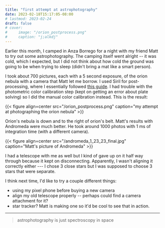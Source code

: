 ```yaml
---
title: "first attempt at astrophotography"
date: 2023-02-18T15:17:05-08:00
# lastmod: 2023-02-24
draft: false
# cover:
#     image: "/orion_postprocess.png"
#     caption: "j;alkdj"
---
```


Earlier this month, I camped in Anza Borrego for a night with my friend Matt to try out some astrophotography. The camping itself went alright -- it was cold, which I expected, but I did not think about how cold the ground was going to be when trying to sleep (didn't bring a mat like a smart person).

I took about 700 pictures, each with a 5 second exposure, of the orion nebula with a camera that Matt let me borrow. I used Siril for post-processing, where I essentially followed [this guide](https://www.cloudynights.com/topic/742945-how-good-is-siril/). I had trouble with the photometric color calibration step (kept on getting an error about plate solving) so I did the manual color calibration instead. This is the result:

{{< figure align=center src="/orion_postprocess.png" caption="my attempt at photographing the orion nebula" >}}

Orion's nebula is down and to the right of orion's belt. Matt's results with Andromeda were much better. He took around 1000 photos with 1 ms of integration time (with a different camera).

{{< figure align=center src="/andromeda_1_23_23_final.jpg" caption="Matt's picture of Andromeda" >}}

I had a telescope with me as well but I kind of gave up on it half way through because it kept on disconnecting. Apparently, I wasn't aligning it correctly either --- I chose 3 close stars but I was supposed to choose 3 stars that were separate. 

I think next time, I'd like to try a couple different things:

- using my pixel phone before buying a new camera
- align my old telescope properly -- perhaps could find a camera attachment for it?
- star tracker? Matt is making one so it'd be cool to see that in action.

---

> astrophotography is just spectroscopy in space